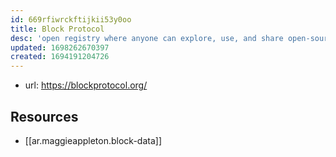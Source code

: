 ```yaml
---
id: 669rfiwrckftijkii53y0oo
title: Block Protocol
desc: 'open registry where anyone can explore, use, and share open-source blocks and types'
updated: 1698262670397
created: 1694191204726
---
```


- url: https://blockprotocol.org/

## Resources

- [[ar.maggieappleton.block-data]]